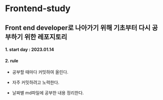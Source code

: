 # Frontend-study

## Front end developer로 나아가기 위해 기초부터 다시 공부하기 위한 레포지토리

#### 1. start day : 2023.01.14

#### 2. rule

- 공부할 때마다 커밋하여 올린다.
  
- 자주 커밋하려고 노력한다.
  
- 날짜별 md파일에 공부한 내용 정리한다.

